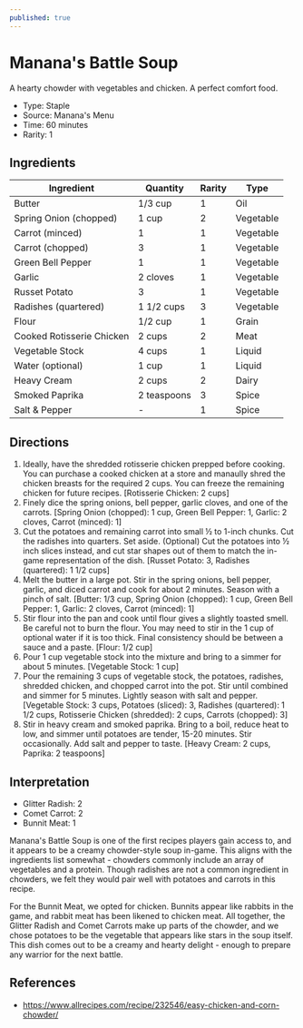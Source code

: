 ```yaml
---
published: true
---
```


# Manana's Battle Soup

A hearty chowder with vegetables and chicken. A perfect comfort food.

* Type: Staple
* Source: Manana's Menu
* Time: 60 minutes
* Rarity: 1

## Ingredients

| Ingredient                | Quantity       | Rarity | Type      |
| --------------------      | -------------- | ------ | --------- |
| Butter                    | 1/3 cup        | 1      | Oil       |
| Spring Onion (chopped)    | 1 cup          | 2      | Vegetable |
| Carrot (minced)           | 1              | 1      | Vegetable |
| Carrot (chopped)          | 3              | 1      | Vegetable |
| Green Bell Pepper         | 1              | 1      | Vegetable |
| Garlic                    | 2 cloves       | 1      | Vegetable |
| Russet Potato             | 3              | 1      | Vegetable |
| Radishes (quartered)      | 1 1/2 cups     | 3      | Vegetable |
| Flour                     | 1/2 cup        | 1      | Grain     |
| Cooked Rotisserie Chicken | 2 cups         | 2      | Meat      |
| Vegetable Stock           | 4 cups         | 1      | Liquid    |
| Water (optional)          | 1 cup          | 1      | Liquid    |
| Heavy Cream               | 2 cups         | 2      | Dairy     |
| Smoked Paprika            | 2 teaspoons    | 3      | Spice     |
| Salt & Pepper             | -              | 1      | Spice     |


## Directions

1. Ideally, have the shredded rotisserie chicken prepped before cooking. You can purchase a cooked chicken at a store and manaully shred the chicken breasts for the required 2 cups. You can freeze the remaining chicken for future recipes. [Rotisserie Chicken: 2 cups]
2. Finely dice the spring onions, bell pepper, garlic cloves, and one of the carrots. [Spring Onion (chopped): 1 cup, Green Bell Pepper: 1, Garlic: 2 cloves, Carrot (minced): 1]
3. Cut the potatoes and remaining carrot into small ½ to 1-inch chunks. Cut the radishes into quarters. Set aside. (Optional) Cut the potatoes into ½ inch slices instead, and cut star shapes out of them to match the in-game representation of the dish. [Russet Potato: 3, Radishes (quartered): 1 1/2 cups]
4. Melt the butter in a large pot. Stir in the spring onions, bell pepper, garlic, and diced carrot and cook for about 2 minutes. Season with a pinch of salt. [Butter: 1/3 cup, Spring Onion (chopped): 1 cup, Green Bell Pepper: 1, Garlic: 2 cloves, Carrot (minced): 1]
5. Stir flour into the pan and cook until flour gives a slightly toasted smell. Be careful not to burn the flour. You may need to stir in the 1 cup of optional water if it is too thick. Final consistency should be between a sauce and a paste. [Flour: 1/2 cup]
6. Pour 1 cup vegetable stock into the mixture and bring to a simmer for about 5 minutes. [Vegetable Stock: 1 cup]
7. Pour the remaining 3 cups of vegetable stock, the potatoes, radishes, shredded chicken, and chopped carrot into the pot. Stir until combined and simmer for 5 minutes. Lightly season with salt and pepper. [Vegetable Stock: 3 cups, Potatoes (sliced): 3, Radishes (quartered): 1 1/2 cups, Rotisserie Chicken (shredded): 2 cups, Carrots (chopped): 3]
8. Stir in heavy cream and smoked paprika. Bring to a boil, reduce heat to low, and simmer until potatoes are tender, 15-20 minutes. Stir occasionally. Add salt and pepper to taste. [Heavy Cream: 2 cups, Paprika: 2 teaspoons]

## Interpretation

* Glitter Radish: 2
* Comet Carrot: 2
* Bunnit Meat: 1

Manana's Battle Soup is one of the first recipes players gain access to, and it appears to be a creamy chowder-style soup in-game. This aligns with the ingredients list somewhat - chowders commonly include an array of vegetables and a protein. Though radishes are not a common ingredient in chowders, we felt they would pair well with potatoes and carrots in this recipe.

For the Bunnit Meat, we opted for chicken. Bunnits appear like rabbits in the game, and rabbit meat has been likened to chicken meat. All together, the Glitter Radish and Comet Carrots make up parts of the chowder, and we chose potatoes to be the vegetable that appears like stars in the soup itself. This dish comes out to be a creamy and hearty delight - enough to prepare any warrior for the next battle.

## References

* https://www.allrecipes.com/recipe/232546/easy-chicken-and-corn-chowder/
